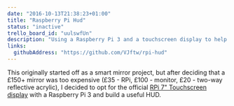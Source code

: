 ```yaml
---
date: "2016-10-13T21:38:23+01:00"
title: "Raspberry Pi Hud"
status: "inactive"
trello_board_id: "uulswfUn"
description: "Using a Raspberry Pi 3 and a touchscreen display to help improve productivity. Abandoned in favour of cheap Android Tablets."
links:
  githubAddress: "https://github.com/VJftw/rpi-hud"
---
```


This originally started off as a smart mirror project, but after deciding that a £150+ mirror was too expensive (£35 - RPi, £100 - monitor, £20 - two-way reflective acrylic), I decided to opt for the official [RPi 7" Touchscreen display](https://www.element14.com/community/docs/DOC-78156/l/raspberry-pi-7-touchscreen-display) with a Raspberry Pi 3 and build a useful HUD.
